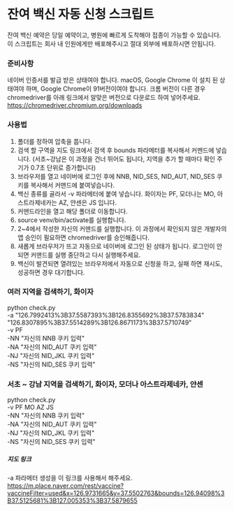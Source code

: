 # 잔여 백신 자동 신청 스크립트
잔여 백신 예약은 당일 예약이고, 병원에 빠르게 도착해야 접종이 가능할 수 있습니다.
이 스크립트는 회사 내 인원에게만 배포해주시고 절대 외부에 배포하시면 안됩니다.

### 준비사항
네이버 인증서를 발급 받은 상태여야 합니다.
macOS, Google Chrome 이 설치 된 상태여야 하며, Google Chrome이 91버전이여야 합니다.
크롬 버전이 다른 경우 chromedriver를 아래 링크에서 알맞은 버전으로 다운로드 하여 넣어주세요.
https://chromedriver.chromium.org/downloads

### 사용법
1. 폴더를 정하여 압축을 풉니다.
2. 검색 할 구역을 지도 링크에서 검색 후 bounds 파라메터를 복사해서 커멘드에 넣습니다. (서초~강남은 이 과정을 건너 뛰어도 됩니다, 지역을 추가 할 때마다 확인 주기가 0.7초 단위로 증가합니다)
3. 브라우저를 열고 네이버에 로그인 후에 NNB, NID_SES, NID_AUT, NID_SES 쿠키를 복사해서 커맨드에 붙여넣습니다.
4. 백신 종류를 골라서 -v 파라메터에 붙여 넣습니다. 화이자는 PF, 모더나는 MO, 아스트라제네카는 AZ, 얀센은 JS 입니다.
5. 커맨드라인을 열고 해당 폴더로 이동합니다.
6. source venv/bin/activate를 실행합니다.
7. 2~4에서 작성한 자신의 커맨드를 실행합니다. 이 과정에서 확인되지 않은 개발자의 앱 승인이 필요하면 chromedriver를 승인해줍니다.
8. 새롭게 브라우저가 뜨고 자동으로 네이버에 로그인 된 상태가 됩니다. 로그인이 안되면 커맨드를 실행 중단하고 다시 실행해주세요.
9. 백신이 발견되면 열려있는 브라우저에서 자동으로 신청을 하고, 실패 하면 재시도, 성공하면 경우 대기합니다.

### 여러 지역을 검색하기, 화이자
python check.py \
-a "126.7992413%3B37.5587393%3B126.8355692%3B37.5783834" \
"126.8307895%3B37.5514289%3B126.8671173%3B37.5710749" \
-v PF \
-NN "자신의 NNB 쿠키 입력" \
-NA "자신의 NID_AUT 쿠키 입력" \
-NJ "자신의 NID_JKL 쿠키 입력" \
-NS "자신의 NID_SES 쿠키 입력"

### 서초 ~ 강남 지역을 검색하기, 화이자, 모더나 아스트라제네카, 얀센
python check.py \
-v PF MO AZ JS \
-NN "자신의 NNB 쿠키 입력" \
-NA "자신의 NID_AUT 쿠키 입력" \
-NJ "자신의 NID_JKL 쿠키 입력" \
-NS "자신의 NID_SES 쿠키 입력"

##### 지도 링크
-a 파라메터 생성을 이 링크를 사용해서 해주세요.
https://m.place.naver.com/rest/vaccine?vaccineFilter=used&x=126.9731665&y=37.5502763&bounds=126.94098%3B37.5125681%3B127.005353%3B37.5879655
